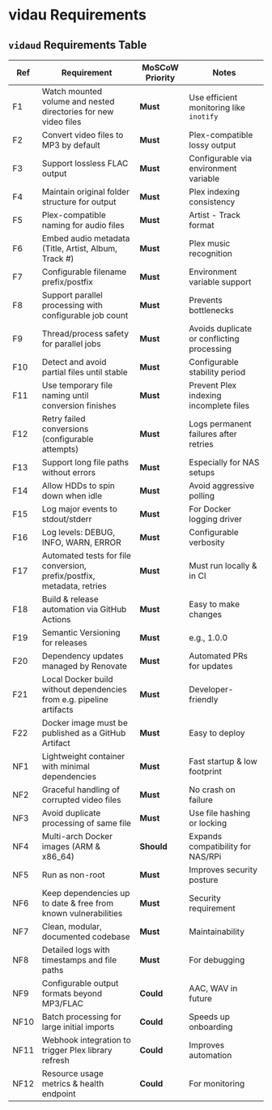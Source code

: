 # vidau Requirements

## `vidaud` Requirements Table

| Ref | Requirement | MoSCoW Priority | Notes |
|-----|-------------|-----------------|-------|
| F1  | Watch mounted volume and nested directories for new video files | **Must** | Use efficient monitoring like `inotify` |
| F2  | Convert video files to MP3 by default | **Must** | Plex-compatible lossy output |
| F3  | Support lossless FLAC output | **Must** | Configurable via environment variable |
| F4  | Maintain original folder structure for output | **Must** | Plex indexing consistency |
| F5  | Plex-compatible naming for audio files | **Must** | Artist - Track format |
| F6  | Embed audio metadata (Title, Artist, Album, Track #) | **Must** | Plex music recognition |
| F7  | Configurable filename prefix/postfix | **Must** | Environment variable support |
| F8  | Support parallel processing with configurable job count | **Must** | Prevents bottlenecks |
| F9  | Thread/process safety for parallel jobs | **Must** | Avoids duplicate or conflicting processing |
| F10 | Detect and avoid partial files until stable | **Must** | Configurable stability period |
| F11 | Use temporary file naming until conversion finishes | **Must** | Prevent Plex indexing incomplete files |
| F12 | Retry failed conversions (configurable attempts) | **Must** | Logs permanent failures after retries |
| F13 | Support long file paths without errors | **Must** | Especially for NAS setups |
| F14 | Allow HDDs to spin down when idle | **Must** | Avoid aggressive polling |
| F15 | Log major events to stdout/stderr | **Must** | For Docker logging driver |
| F16 | Log levels: DEBUG, INFO, WARN, ERROR | **Must** | Configurable verbosity |
| F17 | Automated tests for file conversion, prefix/postfix, metadata, retries | **Must** | Must run locally & in CI |
| F18 | Build & release automation via GitHub Actions | **Must** | Easy to make changes |
| F19 | Semantic Versioning for releases | **Must** | e.g., 1.0.0 |
| F20 | Dependency updates managed by Renovate | **Must** | Automated PRs for updates |
| F21 | Local Docker build without dependencies from e.g. pipeline artifacts | **Must** | Developer-friendly |
| F22 | Docker image must be published as a GitHub Artifact | **Must** | Easy to deploy |
| NF1 | Lightweight container with minimal dependencies | **Must** | Fast startup & low footprint |
| NF2 | Graceful handling of corrupted video files | **Must** | No crash on failure |
| NF3 | Avoid duplicate processing of same file | **Must** | Use file hashing or locking |
| NF4 | Multi-arch Docker images (ARM & x86_64) | **Should** | Expands compatibility for NAS/RPi |
| NF5 | Run as non-root | **Must** | Improves security posture |
| NF6 | Keep dependencies up to date & free from known vulnerabilities | **Must** | Security requirement |
| NF7 | Clean, modular, documented codebase | **Must** | Maintainability |
| NF8 | Detailed logs with timestamps and file paths | **Must** | For debugging |
| NF9 | Configurable output formats beyond MP3/FLAC | **Could** | AAC, WAV in future |
| NF10 | Batch processing for large initial imports | **Could** | Speeds up onboarding |
| NF11 | Webhook integration to trigger Plex library refresh | **Could** | Improves automation |
| NF12 | Resource usage metrics & health endpoint | **Could** | For monitoring |
